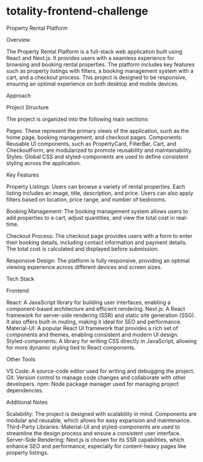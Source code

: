 # totality-frontend-challenge

Property Rental Platform

Overview

The Property Rental Platform is a full-stack web application built using React and Next.js. It provides users with a seamless experience for browsing and booking rental properties. The platform includes key features such as property listings with filters, a booking management system with a cart, and a checkout process. This project is designed to be responsive, ensuring an optimal experience on both desktop and mobile devices.

Approach

Project Structure

The project is organized into the following main sections:

Pages: These represent the primary views of the application, such as the home page, booking management, and checkout pages.
Components: Reusable UI components, such as PropertyCard, FilterBar, Cart, and CheckoutForm, are modularized to promote reusability and maintainability.
Styles: Global CSS and styled-components are used to define consistent styling across the application.

Key Features

Property Listings: Users can browse a variety of rental properties. Each listing includes an image, title, description, and price. Users can also apply filters based on location, price range, and number of bedrooms.

Booking Management: The booking management system allows users to add properties to a cart, adjust quantities, and view the total cost in real-time.

Checkout Process: The checkout page provides users with a form to enter their booking details, including contact information and payment details. The total cost is calculated and displayed before submission.

Responsive Design: The platform is fully responsive, providing an optimal viewing experience across different devices and screen sizes.

Tech Stack

Frontend

React: A JavaScript library for building user interfaces, enabling a component-based architecture and efficient rendering.
Next.js: A React framework for server-side rendering (SSR) and static site generation (SSG). It also offers built-in routing, making it ideal for SEO and performance.
Material-UI: A popular React UI framework that provides a rich set of components and themes, enabling consistent and modern UI design.
Styled-components: A library for writing CSS directly in JavaScript, allowing for more dynamic styling tied to React components.

Other Tools

VS Code: A source-code editor used for writing and debugging the project.
Git: Version control to manage code changes and collaborate with other developers.
npm: Node package manager used for managing project dependencies.

Additional Notes

Scalability: The project is designed with scalability in mind. Components are modular and reusable, which allows for easy expansion and maintenance.
Third-Party Libraries: Material-UI and styled-components are used to streamline the design process and ensure a consistent user interface.
Server-Side Rendering: Next.js is chosen for its SSR capabilities, which enhance SEO and performance, especially for content-heavy pages like property listings.
